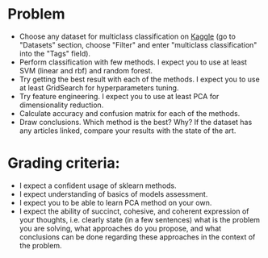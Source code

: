 # Problem
* Choose any dataset for multiclass classification on [Kaggle](https://www.kaggle.com/) (go to "Datasets" section, choose "Filter" and enter "multiclass classification" into the "Tags" field). 
* Perform classification with few methods. I expect you to use at least SVM (linear and rbf) and random forest.
* Try getting the best result with each of the methods. I expect you to use at least GridSearch for hyperparameters tuning.
* Try feature engineering. I expect you to use at least PCA for dimensionality reduction.
* Calculate accuracy and confusion matrix for each of the methods.
* Draw conclusions. Which method is the best? Why? If the dataset has any articles linked, compare your results with the state of the art.

# Grading criteria:
* I expect a confident usage of sklearn methods.
* I expect understanding of basics of models assessment.
* I expect you to be able to learn PCA method on your own.
* I expect the ability of succinct, cohesive, and coherent expression of your thoughts, i.e. clearly state (in a few sentences) what is the problem you are solving, what approaches do you propose, and what conclusions can be done regarding these approaches in the context of the problem.
